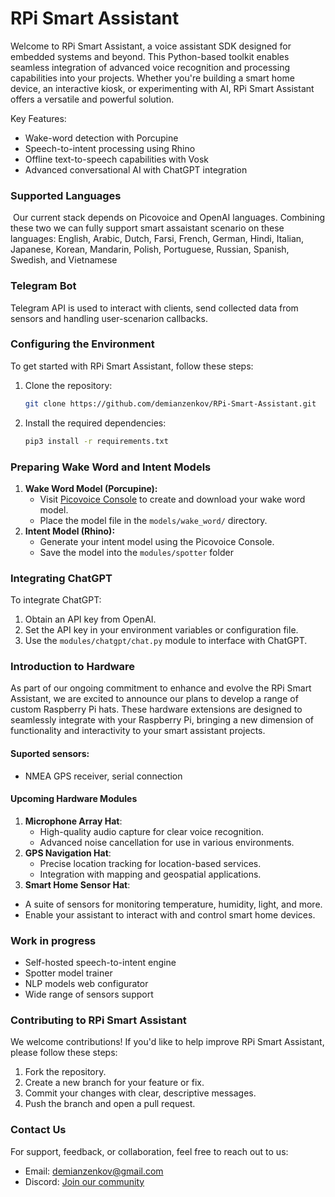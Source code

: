 # RPi Smart Assistant 

Welcome to RPi Smart Assistant, a voice assistant SDK designed for embedded systems and beyond. This Python-based toolkit enables seamless integration of advanced voice recognition and processing capabilities into your projects. Whether you're building a smart home device, an interactive kiosk, or experimenting with AI, RPi Smart Assistant offers a versatile and powerful solution. 

Key Features: 

- Wake-word detection with Porcupine
- Speech-to-intent processing using Rhino
- Offline text-to-speech capabilities with Vosk
- Advanced conversational AI with ChatGPT integration


### Supported Languages

​	Our current stack depends on Picovoice and OpenAI languages. Combining these two we can fully support smart assaistant scenario on these languages: English, Arabic, Dutch, Farsi, French, German, Hindi, Italian, Japanese, Korean, Mandarin, Polish, Portuguese, Russian, Spanish, Swedish, and Vietnamese

### Telegram Bot

Telegram API is used to interact with clients, send collected data from sensors and handling user-scenarion callbacks.

### Configuring the Environment 

To get started with RPi Smart Assistant, follow these steps: 

1. Clone the repository:

   ```bash
   git clone https://github.com/demianzenkov/RPi-Smart-Assistant.git
   ```

2. Install the required dependencies:

   ```bash
   pip3 install -r requirements.txt
   ```

### Preparing Wake Word and Intent Models

1. **Wake Word Model (Porcupine):**
   - Visit [Picovoice Console](https://console.picovoice.ai/) to create and download your wake word model.
   - Place the model file in the `models/wake_word/` directory.
2. **Intent Model (Rhino):**
   - Generate your intent model using the Picovoice Console.
   - Save the model into the `modules/spotter` folder

### Integrating ChatGPT

To integrate ChatGPT:

1. Obtain an API key from OpenAI.
2. Set the API key in your environment variables or configuration file.
3. Use the `modules/chatgpt/chat.py` module to interface with ChatGPT.

### Introduction to Hardware

As part of our ongoing commitment to enhance and evolve the RPi Smart Assistant, we are excited to announce our plans to develop a range of custom Raspberry Pi hats. These hardware extensions are designed to seamlessly integrate with your Raspberry Pi, bringing a new dimension of functionality and interactivity to your smart assistant projects. 

#### Suported sensors:

- NMEA GPS receiver, serial connection

#### Upcoming Hardware Modules

1. **Microphone Array Hat**:
    - High-quality audio capture for clear voice recognition.   
    - Advanced noise cancellation for use in various environments. 
2. **GPS Navigation Hat**:
   - Precise location tracking for location-based services. 
   - Integration with mapping and geospatial applications. 
3.  **Smart Home Sensor Hat**:
   - A suite of sensors for monitoring temperature, humidity, light, and more. 
   - Enable your assistant to interact with and control smart home devices. 

### Work in progress

- Self-hosted speech-to-intent engine
- Spotter model trainer
- NLP models web configurator
- Wide range of sensors support

### Contributing to RPi Smart Assistant 

We welcome contributions! If you'd like to help improve RPi Smart Assistant, please follow these steps: 

1. Fork the repository.
2. Create a new branch for your feature or fix.
3. Commit your changes with clear, descriptive messages.
4. Push the branch and open a pull request.

### Contact Us 

For support, feedback, or collaboration, feel free to reach out to us: 

- Email: [demianzenkov@gmail.com](mailto:demianzenkov@gmail.com)
- Discord: [Join our community](https://discord.gg/XEEKEUyc)
